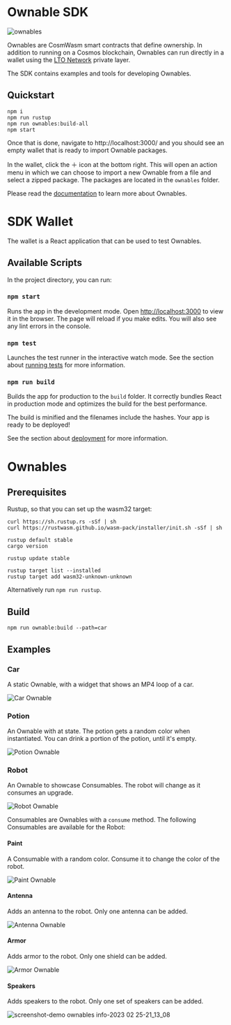 # Ownable SDK

![ownables](https://user-images.githubusercontent.com/100821/177121121-a1c3dc8c-8108-4c07-9e15-b83ebfdf8f98.png)

Ownables are CosmWasm smart contracts that define ownership. In addition to running on a Cosmos blockchain, Ownables
can run directly in a wallet using the [LTO Network](https://ltonetwork.com) private layer.

The SDK contains examples and tools for developing Ownables.

## Quickstart

```
npm i
npm run rustup
npm run ownables:build-all
npm start
```

Once that is done, navigate to http://localhost:3000/ and you should see an empty wallet that is ready to import Ownable
packages.

In the wallet, click the ＋ icon at the bottom right. This will open an action menu in which we can choose to import a
new Ownable from a file and select a zipped package. The packages are located in the `ownables` folder.

Please read the [documentation](https://docs.ltonetwork.com/ownables/what-are-ownables) to learn more about Ownables.


# SDK Wallet

The wallet is a React application that can be used to test Ownables.

## Available Scripts

In the project directory, you can run:

### `npm start`

Runs the app in the development mode. Open [http://localhost:3000](http://localhost:3000) to view it in the browser.
The page will reload if you make edits. You will also see any lint errors in the console.

### `npm test`

Launches the test runner in the interactive watch mode. See the section about
[running tests](https://facebook.github.io/create-react-app/docs/running-tests) for more information.

### `npm run build`

Builds the app for production to the `build` folder. It correctly bundles React in production mode and optimizes the
build for the best performance.

The build is minified and the filenames include the hashes. Your app is ready to be deployed!

See the section about [deployment](https://facebook.github.io/create-react-app/docs/deployment) for more information.


# Ownables

## Prerequisites

Rustup, so that you can set up the wasm32 target:
```
curl https://sh.rustup.rs -sSf | sh
curl https://rustwasm.github.io/wasm-pack/installer/init.sh -sSf | sh

rustup default stable
cargo version

rustup update stable

rustup target list --installed
rustup target add wasm32-unknown-unknown
```

Alternatively run `npm run rustup`.

## Build

```
npm run ownable:build --path=car
```

## Examples

### Car

A static Ownable, with a widget that shows an MP4 loop of a car.

![Car Ownable](https://user-images.githubusercontent.com/100821/221386676-a74db23f-db45-4e64-9342-3843a861cba6.gif)

### Potion

An Ownable with at state. The potion gets a random color when instantiated. You can
drink a portion of the potion, until it's empty.

![Potion Ownable](https://user-images.githubusercontent.com/100821/221386764-82a7021f-0216-4e8f-9b50-4ccfb2da1993.png)

### Robot

An Ownable to showcase Consumables. The robot will change as it consumes an upgrade.

![Robot Ownable](https://user-images.githubusercontent.com/100821/221386802-c4c6823c-e266-43a4-ad3b-126f6c66b0e5.png)

Consumables are Ownables with a `consume` method. The following Consumables are available for the Robot:

#### Paint

A Consumable with a random color. Consume it to change the color of the robot.

![Paint Ownable](https://user-images.githubusercontent.com/100821/221386814-ce9d6595-39d3-4e5a-bfe5-beb598b3403a.png)

#### Antenna

Adds an antenna to the robot. Only one antenna can be added.

![Antenna Ownable](https://user-images.githubusercontent.com/100821/221386914-6159640f-aa7c-4999-8d26-b8ec7d951e3b.png)

#### Armor

Adds armor to the robot. Only one shield can be added.

![Armor Ownable](https://user-images.githubusercontent.com/100821/221386885-7fa3d0f4-8a15-44c6-80a4-c76d71120ab7.png)

#### Speakers

Adds speakers to the robot. Only one set of speakers can be added.

![screenshot-demo ownables info-2023 02 25-21_13_08](https://user-images.githubusercontent.com/100821/221386976-200d047e-ed36-41e1-a674-b34660bf7adb.png)
